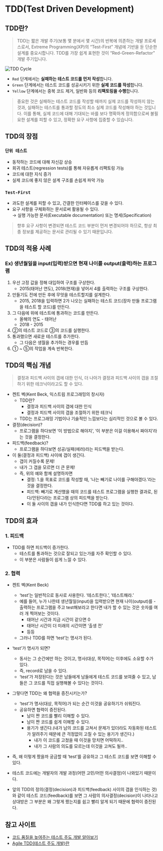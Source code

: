 # TDD(Test Driven Development)

## TDD란?

> TDD는 짧은 개발 주기(보통 몇 분에서 몇 시간)의 반복에 의존하는 개발 프로세스로서, Extreme Programming(XP)의 “Test-First” 개념에 기반을 둔 단순한 설계를 중요시합니다. TDD를 가장 쉽게 표현한 것이 “Red-Green-Refactor” 개발 주기입니다.

![TDD Cycle](https://cdn-images-1.medium.com/max/1600/1*jFw7ZZMoVcsEYM_fS33DBA.gif)

- `Red` 단계에서는 **실패하는 테스트 코드를 먼저 작성**합니다.
- `Green` 단계에서는 테스트 코드를 성공시키기 위한 **실제 코드를 작성**합니다.
- `Yellow` 단계에서는 중복 코드 제거, 일반화 등의 **리팩토링을 수행**합니다.

> 중요한 것은 실패하는 테스트 코드를 작성할 때까지 실제 코드를 작성하지 않는 것과, 실패하는 테스트를 통과할 정도의 최소 실제 코드를 작성해야 하는 것입니다. 이를 통해, 실제 코드에 대해 기대되는 바를 보다 명확하게 정의함으로써 불필요한 설계를 피할 수 있고, 정확한 요구 사항에 집중할 수 있습니다.

## TDD의 장점

### `단위 테스트`

- 동작하는 코드에 대해 자신감 상승
- 회귀 테스트(regression tests)를 통해 자유롭게 리팩토링 가능
- 코드에 대한 지식 증가
- 실제 코드에 좋지 않은 설계 구조를 손쉽게 파악 가능

### `Test-First`

- 과도한 설계를 피할 수 있고, 간결한 인터페이스를 갖을 수 있다.
- 요구 사항을 구체화하는 문서로써 활용될 수 있다.  
    → 실행 가능한 문서(Executable documentation) 또는 명세(Specification)

> 향후 요구 사항이 변경되면 테스트 코드 부분이 먼저 변경되어야 하므로, 항상 최종 정보를 제공하는 문서로 관리될 수 있기 때문입니다.


## TDD의 적용 사례

### Ex) 생년월일을 input(입력)받으면 현재 나이를 output(출력)하는 프로그램

1. 우선 고정 값을 정해 대입하여 구조를 구상한다.
    - 2015(태어난 연도), 2018(현재)을 넣어서 4를 출력하는 구조를 구상한다.
2. 만들기도 전에 만든 후에 무엇을 테스트할지를 설계한다.
    - 2015, 2018을 입력하면 2가 나오는 실패하는 테스트 코드(장차 만들 프로그램을 테스트 할 코드)를 만든다.
3. 그 다음에 위에 테스트에 통과하는 코드를 만든다.
    - 올해의 연도 - 태어난
    - 2018 - 2015
4. ②의 테스트 코드로 ③의 코드를 실행한다.
5. 통과했으면 새로운 테스트를 추가한다.
    - 그 다음은 생월을 추가하는 경우를 만듬
6. ① ~ ⑤의 작업을 계속 반복한다.

## TDD의 핵심 개념

> 결정과 피드백 사이의 갭에 대한 인식, 더 나아가 결정과 피드백 사이의 갭을 조절하기 위한 테크닉이라고도 할 수 있다.

- 켄트 벡(Kent Beck, 익스트림 프로그래밍의 창시자)
    - TDD란?
        - 결정과 피드백 사이의 갭에 대한 인식
        - 결정과 피드백 사이의 갭을 조절하기 위한 테크닉
    - TDD는 프로그래밍 기법이나 기술적인 느낌보다는 심리적인 것으로 볼 수 있다.
- 결정(decision)?
    - 프로그램을 하다보면 ‘이 방법으로 해야지’, ‘이 부분은 이걸 이용해서 짜야지’라는 것을 결정한다.
- 피드백(feedback)?
    - 프로그램을 하다보면 성공/실패(에러)라는 피드백을 받는다.
- 이 둘(결정과 피드백) 사이에 갭이 생긴다.
    - 갭이 커질수록 문제!
    - 내가 그 갭을 모르면 더 큰 문제!
    - 즉, 위의 예와 함께 설명하자면
        - 결정: 1.을 목표로 코드를 작성할 때, ‘나는 빼기로 나이를 구해야겠다.’라는 것을 결정한다.
        - 피드백: 빼기로 계산했을 때의 코드를 테스트 프로그램을 실행한 결과로, 된다/안된다라는 프로그램 상의 피드백을 받는다.
        - 이 둘 사이의 갭을 내가 인식한다면 TDD를 하고 있는 것이다.

## TDD의 효과

### 1. 피드백

- TDD를 하면 피드백이 증가한다.
    - 테스트를 통과하는 것으로 잘되고 있는가를 자주 확인할 수 있다.
    - 이 부분은 사람들이 쉽게 느낄 수 있다.

### 2. 협력

- 켄트 벡(Kent Beck)
    - ‘test’는 일반적으로 동사로 사용한다. ‘테스트한다.’, ‘테스트해라.’
    - 예를 들어, 누가 나한테 생년월일(input)을 입력받으면 현재 나이(output)를 - 출력하는 프로그램을 주고 test해보라고 한다면 내가 할 수 있는 것은 숫자를 여러 개 찍어보는 것이다.
        - 태어난 시간과 지금 시간이 같으면 0
        - 태어난 시간이 더 미래의 시간이면 ‘출생 전’
        - 등등
    - 그러나 TDD를 하면 ‘test’는 명사가 된다.
- ‘test’가 명사가 되면?
    - 동사는 그 순간에만 하는 것이고, 명사(대상, 목적어)는 이후에도 소유할 수가 있다.
    - 즉, record로 남을 수 있다.
    - ‘test’가 저장된다는 것은 남들에게 남들에게 테스트 코드를 보여줄 수 있고, 남들은 그 코드를 직접 실행해볼 수 있다는 것이다.
- 그렇다면 TDD는 왜 협력을 증진시키는가?
    - ‘test’가 명사(대상, 목적어)가 되는 순간 이것을 공유하기가 쉬워진다.
    - 공유하면 협력이 증진된다.
        - 남이 짠 코드를 빨리 이해할 수 있다.
        - 남이 짠 코드를 쉽게 이해할 수 있다.
        - 용기가 생긴다.(내가 남의 코드를 고쳐서 문제가 있더라도 자동화된 테스트가 알려주기 때문에 큰 걱정없이 고칠 수 있는 용기가 생긴다.)
            - 내가 이 코드를 고쳤을 때 이것을 망치면 어떡하지..
            - 내가 그 사람의 의도를 모르는데 이것을 고쳐도 될까..
- 즉, 왜 이렇게 짰을까 궁금할 때 ‘test’를 공유하고 그 테스트 코드를 보면 이해할 수 있다.
- 테스트 코드에는 개발자의 개발 과정(어떤 고민/어떤 의사결정)이 나와있기 때문이다.

- 앞의 TDD의 정의(결정(decision)과 피드백(feedback) 사이의 갭을 인식하는 것)와 같이 테스트 코드(feedback)를 보면 그 사람의 의사결정(decision)이 나타나고 상대방은 그 부분은 왜 그렇게 짰는지를 쉽고 빨리 알게 되기 때문에 협력이 증진된다.

## 참고 사이트

- [코드 품질을 높여주는 테스트 주도 개발 알아보기](https://www.samsungsds.com/global/ko/support/insights/Test-Driven-Development.html)
- [Agile TDD(테스트 주도 개발)란](https://gmlwjd9405.github.io/2018/06/03/agile-tdd.html)